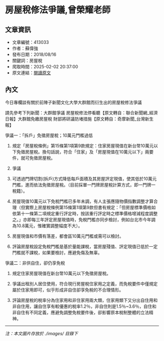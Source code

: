 # 房屋稅修法爭議,曾榮耀老師

## 文章資訊
- 文章編號：413033
- 作者：蘇偉強
- 發布日期：2018/08/16
- 關鍵詞：房屋稅
- 爬取時間：2025-02-02 20:37:00
- 原文連結：[閱讀原文](https://real-estate.get.com.tw/Columns/detail.aspx?no=413033)

## 內文
今日專欄談有關於前陣子新聞文化大學大群館而衍生出的房屋稅修法爭議

請先參考下列新聞：大群館爭議 房屋稅修法停看聽【原文轉自：聯合新聞網_經濟日報】大群館免繳房屋稅 財部將研議防堵措施【原文轉自：奇摩新聞_台灣新生報】

爭議一：「拆戶」免徵房屋稅；10萬元門檻過低

1. 規定「房屋稅條例」第15條第1項第9款規定：住家房屋現值在新台幣10萬元以下免徵房屋稅。換句話說，符合「住家」及「房屋現值在10萬元以下」兩要件，就可免徵房屋稅。

2. 爭議

1. 可透過門牌切割(拆戶)方式降低每戶面積及其房屋評定現值，使其低於10萬元門檻，進而依法免徵房屋稅。（目前採單一門牌房屋稅計算方式，即一門牌一稅籍）。

2. 房屋現值10萬元以下免稅門檻已多年未調，有人主張應隨物價指數調整才算合理（但實際上房屋稅條例第15條第1項第9款但書有規定：「但房屋標準價格如依第十一條第二項規定重行評定時，按該重行評定時之標準價格增減程度調整之。」亦即每三年評定房屋現值時，免稅門檻亦同步檢討，例如台北市今年調為10.8萬元，惟確實調整幅度不大）。

3. 房屋現值和市價有落差，都會區10萬元門檻或需可以檢討。

3. 評論房屋稅設定免稅門檻是基於量能課稅，當房屋殘值、評定現值已低於一定門檻就不課稅，如果要檢討，應避免傷及無辜。

爭議二：非供自住，卻仍享免稅

1. 規定住家房屋現值在新台幣10萬元以下免徵房屋稅。

2. 爭議出租別人居住使用，符合現行房屋稅住家用之定義，而免稅要件中僅規定屬於住家用即可，似乎形成非自住卻享免稅的不合理情形。

3. 評論房屋稅的稅率分為住家用和非住家用兩大類，住家用類下又分出自住用和非自住用，讓自住享有較優惠的稅率1.2％，非自住則是1.5％~3.6％，自住和非自住有不同定義，應避免調整免稅要件後，卻影響原本稅制整體的立法精神。
---
*注：本文圖片存放於 ./images/ 目錄下*
